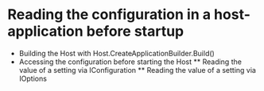 # Reading the configuration in a host-application before startup

* Building the Host with Host.CreateApplicationBuilder.Build()
* Accessing the configuration before starting the Host
** Reading the value of a setting via IConfiguration
** Reading the value of a setting via IOptions
